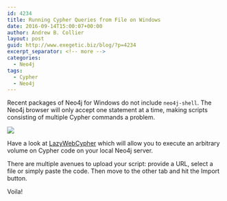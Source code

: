 ```yaml
---
id: 4234
title: Running Cypher Queries from File on Windows
date: 2016-09-14T15:00:07+00:00
author: Andrew B. Collier
layout: post
guid: http://www.exegetic.biz/blog/?p=4234
excerpt_separator: <!-- more -->
categories:
  - Neo4j
tags:
  - Cypher
  - Neo4j
---
```

Recent packages of Neo4j for Windows do not include `neo4j-shell`. The Neo4j browser will only accept one statement at a time, making scripts consisting of multiple Cypher commands a problem.

<!-- more -->

<img src="{{ site.baseurl }}/static/img/2016/09/lazywebcypher.png" >

Have a look at [LazyWebCypher](http://www.lyonwj.com/) which will allow you to execute an arbitrary volume on Cypher code on your local Neo4j server.

There are multiple avenues to upload your script: provide a URL, select a file or simply paste the code. Then move to the other tab and hit the Import button.

Voila!
